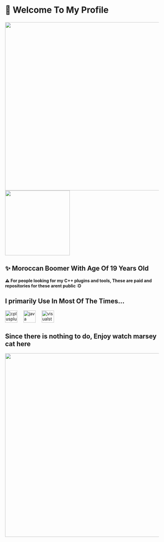<h1 align="left">👋 Welcome To My Profile</h1>

###

<img src="https://github.com/user-attachments/assets/0603cfb7-c127-4747-8627-30d54a36ba4d" width="550">
<img src="https://github.com/user-attachments/assets/7c2f07e9-fdf3-407a-9bf8-300f937084e0" width="212">

###
<h2 align="left">✨‎ Moroccan Boomer With Age Of 19 Years Old</h2>

<h4 align="left">⚠️‎ For people looking for my C++ plugins and tools, These are paid and repositories for these arent public :D</h4>



<h2 align="left">I primarily Use In Most Of The Times...</h2>


<div align="left">
  <img src="https://cdn.jsdelivr.net/gh/devicons/devicon/icons/cplusplus/cplusplus-original.svg" height="40" alt="cplusplus logo"  />
  <img width="12" />
  <img src="https://cdn.jsdelivr.net/gh/devicons/devicon/icons/java/java-original.svg" height="40" alt="java logo"  />
  <img width="12" />
  <img src="https://cdn.jsdelivr.net/gh/devicons/devicon/icons/visualstudio/visualstudio-plain.svg" height="40" alt="visualstudio logo"  />
</div>

###

<h2 align="left">Since there is nothing to do, Enjoy watch marsey cat here</h2>
<img src="https://github.com/user-attachments/assets/4ef2127b-0c01-4de1-a48d-2060f68637fa" width="600">

